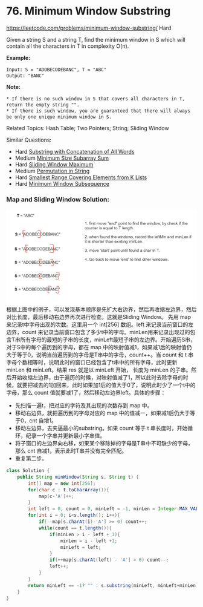 # 76. Minimum Window Substring
<https://leetcode.com/problems/minimum-window-substring/>
Hard

Given a string S and a string T, find the minimum window in S which will contain all the characters in T in complexity O(n).

**Example:**

    Input: S = "ADOBECODEBANC", T = "ABC"
    Output: "BANC"

**Note:**

    * If there is no such window in S that covers all characters in T, return the empty string "".
    * If there is such window, you are guaranteed that there will always be only one unique minimum window in S.


Related Topics: Hash Table; Two Pointers; String; Sliding Window

Similar Questions:  
* Hard [Substring with Concatenation of All Words](https://leetcode.com/problems/substring-with-concatenation-of-all-words/)
* Medium [Minimum Size Subarray Sum](https://leetcode.com/problems/minimum-size-subarray-sum/)
* Hard [Sliding Window Maximum](https://leetcode.com/problems/sliding-window-maximum/)
* Medium [Permutation in String](https://leetcode.com/problems/permutation-in-string/)
* Hard [Smallest Range Covering Elements from K Lists](https://leetcode.com/problems/smallest-range-covering-elements-from-k-lists/)
* Hard [Minimum Window Subsequence](https://leetcode.com/problems/minimum-window-subsequence/)



### Map and Sliding Window Solution: 

![alt text](../resources/Q76_explain_steps.jpg)
根据上图中的例子，可以发现基本顺序是先扩大右边界，然后再收缩左边界，然后对比长度，最后移动右边界再次进行检查。这就是Sliding Window。
先用 map 来记录t中字母出现的次数。这里用一个 int[256] 数组。left 来记录当前窗口的左边界，count 来记录当前窗口包含了多少t中的字母。minLen用来记录出现过的包含T串所有字母的最短的子串的长度，minLeft最短子串的左边界。开始遍历S串，对于S中的每个遍历到的字母，都在 map 中的映射值减1，如果减1后的映射值仍大于等于0，说明当前遍历到的字母是T串中的字母，count++。当 count 和 t 串字母个数相等时，说明此时的窗口已经包含了t串中的所有字母，此时更新 minLen 和 minLeft。结果 res 就是以 minLeft 开始， 长度为 minLen 的子串。然后开始收缩左边界，由于遍历的时候，对映射值减了1，所以此时去除字母的时候，就要把减去的1加回来，此时如果加1后的值大于0了，说明此时少了一个t中的字母，那么 count 值就要减1了，然后移动左边界left。具体的步骤：

- 先扫描一遍t，把对应的字符及其出现的次数存到 map 中。
- 移动右边界，就把遍历到的字母对应的 map 中的值减一，如果减1后仍大于等于0，cnt 自增1。
- 移动左边界，去夹逼最小的substring。如果 count 等于 t 串长度时，开始循环，纪录一个字串并更新最小字串值。
- 将子窗口的左边界向右移，如果某个移除掉的字母是T串中不可缺少的字母，那么 cnt 自减1，表示此时T串并没有完全匹配。
- 重复第二步。

```java
class Solution {
    public String minWindow(String s, String t) {
        int[] map = new int[256];
        for(char c : t.toCharArray()){
            map[c-'A']++;
        }
        int left = 0, count = 0, minLeft = -1, minLen = Integer.MAX_VALUE;
        for(int i = 0; i<s.length(); i++){
            if(--map[s.charAt(i)-'A'] >= 0) count++;
            while(count == t.length()){
                if(minLen > i - left + 1){
                    minLen = i - left +1;
                    minLeft = left;
                }
                if(++map[s.charAt(left) - 'A'] > 0) count--;
                left++;
            }
        }
        return minLeft == -1? "" : s.substring(minLeft, minLeft+minLen);
    }
}
```